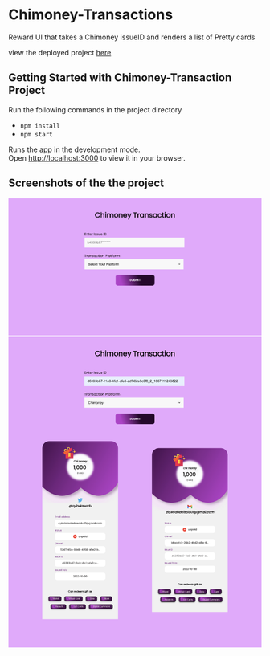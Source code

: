 # Chimoney-Transactions
Reward UI that takes a Chimoney issueID and renders a list of Pretty cards

view the deployed project [here](https://chimoney-transactions.netlify.app/)

## Getting Started with Chimoney-Transaction Project
Run the following commands in the project directory

- `npm install`
- `npm start`


Runs the app in the development mode.\
Open [http://localhost:3000](http://localhost:3000) to view it in your browser.

## Screenshots of the the project
<img src="src/assets/example-1.png" alt="screenshot" title="screenshot">

<img src="src/assets/example-2.png" alt="screenshot" title="screenshot">





